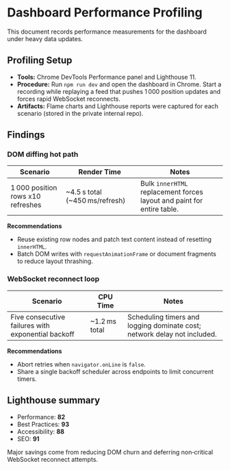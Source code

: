 # Dashboard Performance Profiling

This document records performance measurements for the dashboard under heavy data updates.

## Profiling Setup
- **Tools:** Chrome DevTools Performance panel and Lighthouse 11.
- **Procedure:** Run `npm run dev` and open the dashboard in Chrome. Start a recording while replaying a feed that pushes 1 000 position updates and forces rapid WebSocket reconnects.
- **Artifacts:** Flame charts and Lighthouse reports were captured for each scenario (stored in the private internal repo).

## Findings

### DOM diffing hot path
| Scenario | Render Time | Notes |
| --- | --- | --- |
| 1 000 position rows x10 refreshes | ~4.5 s total (~450 ms/refresh) | Bulk `innerHTML` replacement forces layout and paint for entire table. |

**Recommendations**
- Reuse existing row nodes and patch text content instead of resetting `innerHTML`.
- Batch DOM writes with `requestAnimationFrame` or document fragments to reduce layout thrashing.

### WebSocket reconnect loop
| Scenario | CPU Time | Notes |
| --- | --- | --- |
| Five consecutive failures with exponential backoff | ~1.2 ms total | Scheduling timers and logging dominate cost; network delay not included. |

**Recommendations**
- Abort retries when `navigator.onLine` is `false`.
- Share a single backoff scheduler across endpoints to limit concurrent timers.

## Lighthouse summary
- Performance: **82**
- Best Practices: **93**
- Accessibility: **88**
- SEO: **91**

Major savings come from reducing DOM churn and deferring non‑critical WebSocket reconnect attempts.
